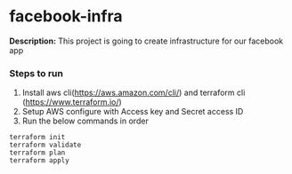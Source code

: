 # facebook-infra

**Description:** This project is going to create infrastructure for our facebook app

### Steps to run
1. Install aws cli(https://aws.amazon.com/cli/) and terraform cli (https://www.terraform.io/)
2. Setup AWS configure with Access key and Secret access ID
3. Run the below commands in order

```
terraform init
terraform validate
terraform plan
terraform apply

```